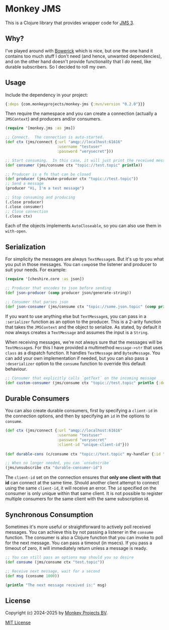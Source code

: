 # Monkey JMS

This is a Clojure library that provides wrapper code for [JMS 3](https://jakarta.ee/learn/docs/jakartaee-tutorial/current/messaging/).

## Why?

I've played around with [Bowerick](https://github.com/ruedigergad/bowerick) which is
nice, but one the one hand it contains too much stuff I don't need (and hence, unwanted
dependencies), and on the other hand doesn't provide functionality that I *do* need,
like durable subscribers.  So I decided to roll my own.

## Usage

Include the dependency in your project:
```clojure
{:deps {com.monkeyprojects/monkey-jms {:mvn/version "0.2.0"}}}
```

Then require the namespace and you can create a connection (actually a `JMSContext`)
and producers and/or consumers.

```clojure
(require '[monkey.jms :as jms])

;; Connect.  The connection is auto-started.
(def ctx (jms/connect {:url "amqp://localhost:61616"
                       :username "testuser"
                       :password "verysecret"}))

;; Start consuming.  In this case, it will just print the received message.
(def consumer (jms/consume ctx "topic://test.topic" println))

;; Producer is a fn that can be closed
(def producer (jms/make-producer ctx "topic://test.topic"))
;; Send a message
(producer "Hi, I'm a test message")

;; Stop consuming and producing
(.close producer)
(.close consumer)
;; Close connection
(.close ctx)
```

Each of the objects implements `AutoCloseable`, so you can also use them in
`with-open`.

## Serialization

For simplicity the messages are always `TextMessage`s.  But it's up to you
what you put in those messages.  You can `comp`ose the listener and producer
to suit your needs.  For example:

```clojure
(require '[cheshire.core :as json])

;; Producer that encodes to json before sending
(def json-producer (comp producer json/generate-string))

;; Consumer that parses json
(def json-consumer (jms/consume ctx "topic://some.json.topic" (comp println json/parse-string)))
```

If you want to use anything else but `TextMessage`s, you can pass in a `:serializer`
function as an option to the producer.  This is a 2-arity function that takes the
`JMSContext` and the object to serialize.  As stated, by default it now always creates
a `TextMessage` and assumes the input is a `String`.

When receiving messages, we're not always sure that the messages will be `TextMessage`s.
For this I have provided a multimethod `message->str` that uses `class` as a dispatch function.
It handles `TextMessage` and `BytesMessage`.  You can add your own implementation if needed,
but you can also pass a `:deserializer` option to the `consume` function to override this
default behaviour.

```clojure
;; Consumer that explicitly calls `getText` on the incoming message
(def custom-consumer (jms/consume ctx "topic://test.topic" println {:deserializer (memfn getText)}))
```

## Durable Consumers

You can also create durable consumers, first by specifying a `client-id` in the connection
options, and then by specifying an `id` in the options to `consume`.
```clojure
(def ctx (jms/connect {:url "amqp://localhost:61616"
                       :username "testuser"
                       :password "verysecret"
                       :client-id "unique-client-id"}))
		     
(def durable-cons (c/consume ctx "topic://test.topic" my-handler {:id "durable-consumer-id")))

;; When no longer needed, you can `unsubscribe`
(jms/unsubscribe ctx "durable-consumer-id")
```

The `client-id` set on the connection ensures that **only one client with that id** can
connect at the same time.  Should another client attempt to connect using the same `client-id`,
it will receive an error.  The `id` specified on the consumer is only unique within that
same client.  It is not possible to register multiple consumers for the same client with
the same subscription id.

## Synchronous Consumption

Sometimes it's more useful or straightforward to actively poll received messages.
You can achieve this by not passing a listener in the `consume` function.  The
consumer is also a Clojure function that you can invoke to poll for the next
message.  You can pass a timeout (in msecs).  If you pass a timeout of zero, it
will immediately return unless a message is ready.

```clojure
;; You can still pass an options map should you so desire
(def consume (jms/consume ctx "test.topic"))

;; Receive next message, wait for a second
(def msg (consume 1000))

(println "The next message received is:" msg)
```

## License

Copyright (c) 2024-2025 by [Monkey Projects BV](https://www.monkey-projects.be).

[MIT License](LICENSE)
